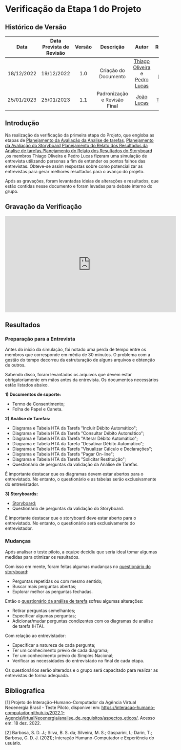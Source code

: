 # Verificação da Etapa 1 do Projeto

## <a>Histórico de Versão</a>
|    Data    | Data Prevista de Revisão | Versão |          Descrição           |                                            Autor                                            |                Revisor                 |
| :--------: | :----------------------: | :----: | :--------------------------: | :-----------------------------------------------------------------------------------------: | :------------------------------------: |
| 18/12/2022 |        19/12/2022        |  1.0   |     Criação do Documento     | [Thiago Oliveira](https://github.com/Thiab394) e [Pedro Lucas](https://github.com/PedroLSF) | [Ana Luiza](https://github.com/AnHoff) |
| 25/01/2023 |        25/01/2023        |  1.1   | Padronização e Revisão Final |                         [João Lucas](https://github.com/HacKairos)                          | [Thiago](https://github.com/Thiab394)  |

## <a>Introdução</a>
Na realização da verificação da primeira etapa do Projeto, que engloba as etapas de [Planejamento da Avaliação da Analise de tarefas](https://interacao-humano-computador.github.io/2022.2-SimplesNacional/Avaliacoes/AnaliseDeTarefas/PlanejamentoAvAnaliseDeTarefas/), [Planejamento da Avaliação do Storyboard](https://interacao-humano-computador.github.io/2022.2-SimplesNacional/Avaliacoes/Storyboard/PlanejamentoAvStoryboard/),[Planejamento do Relato dos Resultados da Analise de tarefas](https://interacao-humano-computador.github.io/2022.2-SimplesNacional/Avaliacoes/AnaliseDeTarefas/PlanejamentoResAnaliseTarefas/),[Planejamento do Relato dos Resultados do Storyboard](https://interacao-humano-computador.github.io/2022.2-SimplesNacional/Avaliacoes/Storyboard/PlanejamentoRelatoResuStoryboard/) ,os membros Thiago Oliveira e Pedro Lucas fizeram uma simulação de entrevista utilizando personas a fim de entender os pontos falhos das entrevistas. Obteve-se assim respostas sobre como potencializar as entrevistas para gerar melhores resultados para o avanço do projeto.

Após as gravações, foram levantadas ideias de alterações e resultados, que estão contidas nesse documento e foram levadas para debate interno do grupo. 

## <a>Gravação da Verificação</a>

<iframe width="560" height="315" src="https://www.youtube-nocookie.com/embed/mdLhP_vi53A" title="YouTube video player" frameborder="0" allow="accelerometer; autoplay; clipboard-write; encrypted-media; gyroscope; picture-in-picture" allowfullscreen></iframe>

## <a>Resultados</a>
### <a>Preparação para a Entrevista</a>
Antes do início da simulação, foi notado uma perda de tempo entre os membros que corresponde em média de 30 minutos. O problema com a gestão do tempo decorreu da estruturação de alguns arquivos e obtenção de outros.

Sabendo disso, foram levantados os arquivos que devem estar obrigatoriamente em mãos antes da entrevista. Os documentos necessários estão listados abaixo.

**1) Documentos de suporte:**

* Termo de Consentimento;
* Folha de Papel e Caneta.

**2) Análise de Tarefas:**

* Diagrama e Tabela HTA da Tarefa "Incluir Débito Automático";
* Diagrama e Tabela  HTA da Tarefa "Consultar Débito Automático";
* Diagrama e Tabela  HTA da Tarefa "Alterar Débito Automático";
* Diagrama e Tabela  HTA da Tarefa "Desativar Débito Automático";
* Diagrama e Tabela  HTA da Tarefa "Visualizar Cálculo e Declarações";
* Diagrama e Tabela  HTA da Tarefa "Pagar On-line";
* Diagrama e Tabela  HTA da Tarefa "Solicitar Restituição";
* Questionário de perguntas da validação da Análise de Tarefas.

É importante destacar que os diagramas devem estar abertos para o entrevistado. No entanto, o questionário e as tabelas serão exclusivamente do entrevistador.

**3) Storyboards:**

* [Storyboard](Storyboard/PlanejamentoAvStoryboard.md);
* Questionário de perguntas da validação do Storyboard.

É importante destacar que o storyboard deve estar aberto para o entrevistado. No entanto, o questionário será exclusivamente do entrevistador.

### <a>Mudanças</a>
Após analisar o teste piloto, a equipe decidiu que seria ideal tomar algumas medidas para otimizar os resultados. 

Com isso em mente, foram feitas algumas mudanças no [questionário do storyboard](https://interacao-humano-computador.github.io/2022.2-SimplesNacional/Avaliacoes/Storyboard/PlanejamentoAvStoryboard/):

* Perguntas repetidas ou com mesmo sentido;
* Buscar mais perguntas abertas;
* Explorar melhor as perguntas fechadas.

Então o [questionário da análise de tarefa](https://interacao-humano-computador.github.io/2022.2-SimplesNacional/Avaliacoes/AnaliseDeTarefas/PlanejamentoAvAnaliseDeTarefas/)
sofreu algumas alterações:

* Retirar perguntas semelhantes;
* Especificar algumas perguntas;
* Adicionar/mudar perguntas condizentes com os diagramas de análise de tarefa (HTA).

Com relação ao entrevistador:

* Especificar a natureza de cada pergunta;
* Ter um conhecimento prévio de cada diagrama;
* Ter um conhecimento prévio do Simples Nacional;
* Verificar as necessidades do entrevistado no final de cada etapa.

Os questionários serão alterados e o grupo será capacitado para realizar as entrevistas de forma adequada.

## <a>Bibliografica</a>

[1] Projeto de Interação-Humano-Computador da Agência Virtual Neoenergia Brasil - Teste Piloto, disponivel em: https://interacao-humano-computador.github.io/2022.1-AgenciaVirtualNeoenergia/analise_de_requisitos/aspectos_eticos/. Acesso em: 18 dez. 2022.

[2] Barbosa, S. D. J.; Silva, B. S. da; Silveira, M. S.; Gasparini, I.; Darin, T.; Barbosa, G. D. J. (2021); Interação Humano-Computador e Experiência do usuário.
